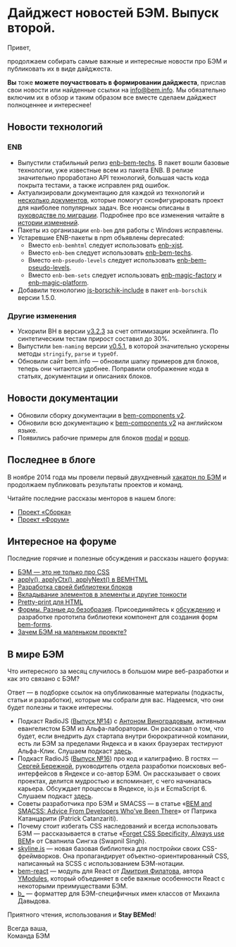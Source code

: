 # Дайджест новостей БЭМ. Выпуск второй.

Привет,

продолжаем собирать самые важные и интересные новости про БЭМ и публиковать их в виде дайджеста.

**Вы** тоже **можете поучаствовать в формировании дайджеста**, прислав свои новости или найденные ссылки на [info@bem.info](mailto:info@bem.info). Мы обязательно включим их в обзор и таким образом все вместе сделаем дайджест полноценнее и интереснее!

## Новости технологий

### ENB
* Выпустили стабильный релиз [enb-bem-techs](https://github.com/enb-bem/enb-bem-techs/releases/tag/v1.0.0). В пакет вошли базовые технологии, уже известные всем из пакета ENB. В релизе значительно проработано API технологий, большая часть кода покрыта тестами, а также исправлен ряд ошибок. 
* Актуализировали документацию для каждой из технологий и [несколько документов](https://github.com/enb-bem/enb-bem-techs/tree/master/docs), которые помогут сконфигурировать проект для наиболее популярных задач. Все нюансы описаны в [руководстве по миграции](https://github.com/enb-bem/enb-bem-techs/blob/master/MIGRATION.md). Подробнее про все изменения читайте в [истории изменений](https://github.com/enb-bem/enb-bem-techs/blob/master/CHANGELOG.md).
* Пакеты из организации `enb-bem` для работы с Windows исправлены.
* Устаревшие ENB-пакеты в npm объявлены deprecated:
  * Вместо `enb-bemhtml` следует использовать [enb-xjst](https://github.com/enb-bem/enb-xjst).
  * Вместо `enb-bem` следует использовать [enb-bem-techs](https://github.com/enb-bem/enb-bem-techs).
  * Вместо `enb-pseudo-levels` следует использовать [enb-bem-pseudo-levels](https://github.com/enb-bem/enb-bem-pseudo-levels).
  * Вместо `enb-bem-sets` следует использовать [enb-magic-factory](https://github.com/enb-bem/enb-magic-factory) и [enb-magic-platform](https://github.com/enb-bem/enb-magic-platform).
* Добавили технологию [js-borschik-include](https://github.com/enb-make/enb-borschik#js-borschik-include) в пакет `enb-borschik` версии 1.5.0.

### Другие изменения
* Ускорили BH в версии [v3.2.3](https://github.com/bem/bh/releases/tag/v3.2.3) за счет оптимизации эскейпинга. По синтетическим тестам прирост составил до 30%.
* Выпустили `bem-naming` версии [v0.5.1](https://github.com/bem/bem-naming/releases/tag/v0.5.1), в которой значительно ускорены методы `stringify`, `parse` и `typeOf`.
* Обновили сайт bem.info — обновили шапку примеров для блоков, теперь они читаются удобнее. Поправили отображение кода в статьях, документации и описаниях блоков. 

## Новости документации

  * Обновили сборку документации в [bem-components v2](https://ru.bem.info/libs/bem-components/v2/).
  * Обновили всю документацию к [bem-components v2](https://ru.bem.info/libs/bem-components/v2/) на английском языке.
  * Появились рабочие примеры для блоков [modal](https://ru.bem.info/libs/bem-components/v2.0.0/desktop/modal/examples/) и [popup](https://ru.bem.info/libs/bem-components/v2.0.0/desktop/popup/examples/).

## Последнее в блоге

В ноябре 2014 года мы провели первый двухдневный [хакатон по БЭМ](https://ru.bem.info/blog/first-bem-hack/) и продолжаем публиковать результаты проектов и команд.

Читайте последние рассказы менторов в нашем блоге:
  * [Проект «Сборка»](http://ru.bem.info/blog/first-bem-build/)
  * [Проект «Форум»](http://ru.bem.info/blog/first-bem-forum/)

## Интересное на форуме

Последние горячие и полезные обсуждения и рассказы нашего форума:
  * [БЭМ — это не только про CSS](https://ru.bem.info/forum/issues/163/)
  * [apply(), applyCtx(), applyNext() в BEMHTML](http://ru.bem.info/forum/issues/174)
  * [Разработка своей библиотеки блоков](http://ru.bem.info/forum/issues/172/)
  * [Вкладывание элементов в элементы и другие тонкости](https://ru.bem.info/forum/issues/160/)
  * [Pretty-print для HTML](https://ru.bem.info/forum/issues/160/)
  * [Формы. Разные до безобразия](https://ru.bem.info/forum/issues/154/). Присоединяйтесь к [обсуждению](https://github.com/bem/bem-forms/issues) и разработке прототипа библиотеки компонент для создания форм [bem-forms](https://github.com/bem/bem-forms).
  * [Зачем БЭМ на маленьком проекте?](https://ru.bem.info/forum/issues/165/)

## В мире БЭМ 

Что интересного за месяц случилось в большом мире веб-разработки и как это связано с БЭМ?

Ответ — в подборке ссылок на опубликованные материалы (подкасты, статьи и разработки), которые мы собрали для вас. Надеемся, что они будет полезны и также интересны.

  * Подкаст RadioJS ([Выпуск №14](http://radiojs.ru/2014/12/radiojs-14/)) с [Антоном Виноградовым](http://ru.bem.info/authors/vinogradov-anton/), активным евангелистом БЭМ из Альфа-лаборатории. Он рассказал о том, что будет, если внедрить дух стартапа внутри бюрократичной компании, есть ли БЭМ за пределами Яндекса и в каких браузерах тестируют Альфа-Клик. Слушаем подкаст [здесь](http://radiojs.ru/2014/12/radiojs-14/).
  * Подкаст RadioJS ([Выпуск №16](http://radiojs.ru/2015/01/radiojs-16/)) про код и калиграфию. В гостях — [Сергей Бережной](http://ru.bem.info/authors/berezhnoy-sergey/), руководитель отдела разработки поисковых веб-интерфейсов в Яндексе и со-автор БЭМ. Он рассказывает о своих проектах, делится мудростью и вспоминает, с чего начиналась карьера. Обсуждает процессы в Яндексе, io.js и EcmaScript 6. Слушаем подкаст [здесь](http://radiojs.ru/2015/01/radiojs-16/).
  * Советы  разработчика про БЭМ и SMACSS — в статье «[BEM and SMACSS: Advice From Developers Who’ve Been There](http://www.sitepoint.com/bem-smacss-advice-from-developers/)» от Патрика Катанцарити (Patrick Catanzariti).
  * Почему стоит избегать CSS наследований и всегда использовать БЭМ — рассказывается в статье «[Forget CSS Specificity, Always use BEM](http://blog.swapnilsingh.me/forget-css-specificity-always-use-bem/)» от Свапнила Сингха (Swapnil Singh). 
  * [skyline.is](http://skyline.is)  — новая базовая библиотека для постройки своих CSS-фреймворков. Она пропагандирует объектно-ориентированный CSS, написанный на SCSS с использованием БЭМ-нотации.
  * [bem-react](https://github.com/dfilatov/bem-react) — модуль для React от [Дмитрия Филатова](http://ru.bem.info/authors/filatov-dmitry/), автора [YModules](http://ru.bem.info/tools/bem/modules/), который объединяет в себе важные особенности React с некоторыми преимуществами БЭМ.
  * [b_](https://github.com/azproduction/b_) — форматтер для БЭМ-специфичных имен классов от Михаила Давыдова.

Приятного чтения, использования и **Stay BEMed**!

Всегда ваша,<br>
Команда БЭМ

